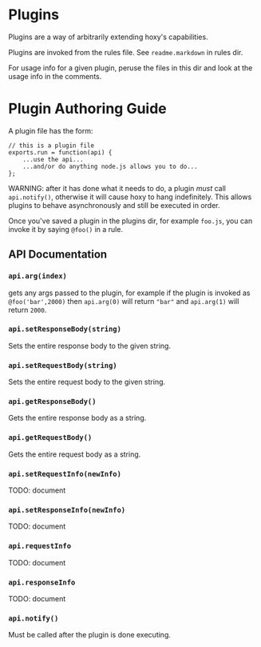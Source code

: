 Plugins
=======

Plugins are a way of arbitrarily extending hoxy's capabilities.

Plugins are invoked from the rules file. See `readme.markdown` in rules dir.

For usage info for a given plugin, peruse the files in this dir and look at the usage info in the comments.

Plugin Authoring Guide
======================

A plugin file has the form:

    // this is a plugin file
    exports.run = function(api) {
    	...use the api...
    	...and/or do anything node.js allows you to do...
    };

WARNING: after it has done what it needs to do, a plugin *must* call `api.notify()`, otherwise it will cause hoxy to hang indefinitely. This allows plugins to behave asynchronously and still be executed in order.

Once you've saved a plugin in the plugins dir, for example `foo.js`, you can invoke it by saying `@foo()` in a rule.

API Documentation
-----------------

### `api.arg(index)`

gets any args passed to the plugin, for example if the plugin is invoked as `@foo('bar',2000)` then `api.arg(0)` will return `"bar"` and `api.arg(1)` will return `2000`.

### `api.setResponseBody(string)`

Sets the entire response body to the given string.

### `api.setRequestBody(string)`

Sets the entire request body to the given string.

### `api.getResponseBody()`

Gets the entire response body as a string.

### `api.getRequestBody()`

Gets the entire request body as a string.

### `api.setRequestInfo(newInfo)`

TODO: document

### `api.setResponseInfo(newInfo)`

TODO: document

### `api.requestInfo`

TODO: document

### `api.responseInfo`

TODO: document

### `api.notify()`

Must be called after the plugin is done executing.



